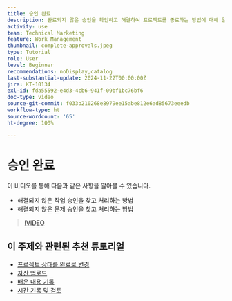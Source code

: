```yaml
---
title: 승인 완료
description: 완료되지 않은 승인을 확인하고 해결하여 프로젝트를 종료하는 방법에 대해 알아봅니다.
activity: use
team: Technical Marketing
feature: Work Management
thumbnail: complete-approvals.jpeg
type: Tutorial
role: User
level: Beginner
recommendations: noDisplay,catalog
last-substantial-update: 2024-11-22T00:00:00Z
jira: KT-10134
exl-id: fda55592-e4d3-4cb6-941f-09bf1bc76bf6
doc-type: video
source-git-commit: f033b210268e8979ee15abe812e6ad85673eeedb
workflow-type: ht
source-wordcount: '65'
ht-degree: 100%

---
```


# 승인 완료

이 비디오를 통해 다음과 같은 사항을 알아볼 수 있습니다.

* 해결되지 않은 작업 승인을 찾고 처리하는 방법
* 해결되지 않은 문제 승인을 찾고 처리하는 방법

>[!VIDEO](https://video.tv.adobe.com/v/3439422/?quality=12&learn=on)

## 이 주제와 관련된 추천 튜토리얼

* [프로젝트 상태를 완료로 변경](/help/manage-work/projects/change-the-project-status.md)
* [자산 업로드](/help/manage-work/close-a-project/upload-assets.md)
* [배운 내용 기록](/help/manage-work/close-a-project/lessons-learned-from-closing-a-project.md)
* [시간 기록 및 검토](/help/manage-work/close-a-project/log-and-review-hours.md)

